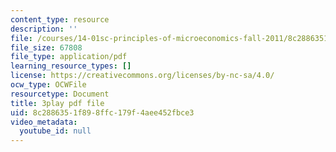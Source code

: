 ```yaml
---
content_type: resource
description: ''
file: /courses/14-01sc-principles-of-microeconomics-fall-2011/8c2886351f898ffc179f4aee452fbce3_zeU8i3pxX9g.pdf
file_size: 67808
file_type: application/pdf
learning_resource_types: []
license: https://creativecommons.org/licenses/by-nc-sa/4.0/
ocw_type: OCWFile
resourcetype: Document
title: 3play pdf file
uid: 8c288635-1f89-8ffc-179f-4aee452fbce3
video_metadata:
  youtube_id: null
---
```

